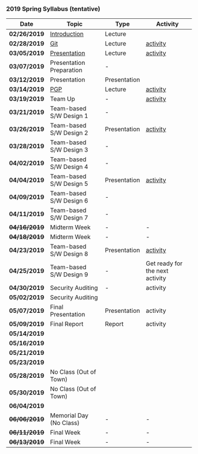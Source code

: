 ### 2019 Spring Syllabus (tentative)

| Date               | Topic                                                                                | Type         | Activity                        |
|--------------------|--------------------------------------------------------------------------------------|--------------|---------------------------------|
| **02/26/2019**     | [Introduction](https://softsec.kaist.ac.kr/depot/sangkilc/is521/01-Intro.pdf)        | Lecture      |                                 |
| **02/28/2019**     | [Git](https://softsec.kaist.ac.kr/depot/sangkilc/is521/02-GIT.pdf)                   | Lecture      | [activity](Activities/0228.md)  |
| **03/05/2019**     | [Presentation](https://softsec.kaist.ac.kr/depot/sangkilc/is521/03-Presentation.pdf) | Lecture      | [activity](Activities/0305.md)  |
| **03/07/2019**     | Presentation Preparation                                                             | -            |                                 |
| **03/12/2019**     | Presentation                                                                         | Presentation |                                 |
| **03/14/2019**     | [PGP](https://softsec.kaist.ac.kr/depot/sangkilc/is521/04-PGP.pdf)                   | Lecture      | [activity](Activities/0314.md)  |
| **03/19/2019**     | Team Up                                                                              | -            | [activity](Activities/0319.md)  |
| **03/21/2019**     | Team-based S/W Design 1                                                              | -            |                                 |
| **03/26/2019**     | Team-based S/W Design 2                                                              | Presentation | [activity](Activities/0326.md)  |
| **03/28/2019**     | Team-based S/W Design 3                                                              | -            |                                 |
| **04/02/2019**     | Team-based S/W Design 4                                                              | -            |                                 |
| **04/04/2019**     | Team-based S/W Design 5                                                              | Presentation | [activity](Activities/0404.md)  |
| **04/09/2019**     | Team-based S/W Design 6                                                              | -            |                                 |
| **04/11/2019**     | Team-based S/W Design 7                                                              | -            |                                 |
| ~~**04/16/2019**~~ | Midterm Week                                                                         | -            | -                               |
| ~~**04/18/2019**~~ | Midterm Week                                                                         | -            | -                               |
| **04/23/2019**     | Team-based S/W Design 8                                                              | Presentation | [activity](Activities/0423.md)  |
| **04/25/2019**     | Team-based S/W Design 9                                                              | -            | Get ready for the next activity |
| **04/30/2019**     | Security Auditing                                                                    | -            | activity                        |
| **05/02/2019**     | Security Auditing                                                                    |              |                                 |
| **05/07/2019**     | Final Presentation                                                                   | Presentation | activity                        |
| **05/09/2019**     | Final Report                                                                         | Report       | activity                        |
| **05/14/2019**     |                                                                                      |              |                                 |
| **05/16/2019**     |                                                                                      |              |                                 |
| **05/21/2019**     |                                                                                      |              |                                 |
| **05/23/2019**     |                                                                                      |              |                                 |
| **05/28/2019**     | No Class (Out of Town)                                                               |              |                                 |
| **05/30/2019**     | No Class (Out of Town)                                                               |              |                                 |
| **06/04/2019**     |                                                                                      |              |                                 |
| ~~**06/06/2019**~~ | Memorial Day (No Class)                                                              | -            | -                               |
| ~~**06/11/2019**~~ | Final Week                                                                           | -            | -                               |
| ~~**06/13/2019**~~ | Final Week                                                                           | -            | -                               |
